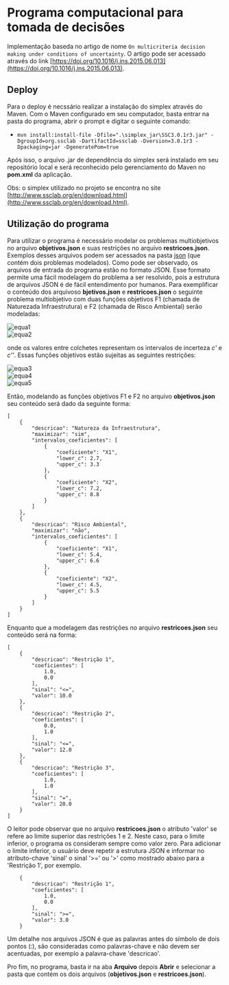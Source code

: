 # Programa computacional para tomada de decisões

Implementação baseda no artigo de nome `On multicriteria decision making under conditions
of uncertainty`. O artigo pode ser acessado através do link [https://doi.org/10.1016/j.ins.2015.06.013](https://doi.org/10.1016/j.ins.2015.06.013).

## Deploy

Para o deploy é necssário realizar a instalação do simplex através do Maven. Com o Maven configurado em seu computador, basta entrar na pasta do programa, abrir o prompt e digitar o seguinte comando:

- ```mvn install:install-file -Dfile=".\simplex_jar\SSC3.0.1r3.jar" -DgroupId=org.ssclab -DartifactId=ssclab -Dversion=3.0.1r3 -Dpackaging=jar -DgeneratePom=true```

Após isso, o arquivo .jar de dependência do simplex será instalado em seu repositório local e será reconhecido pelo gerenciamento do Maven no **pom.xml** da aplicação.


Obs: o simplex utilizado no projeto se encontra no site [http://www.ssclab.org/en/download.html](http://www.ssclab.org/en/download.html).


## Utilização do programa

Para utilizar o programa é necessário modelar os problemas multiobjetivos no arquivo **objetivos.json** e suas restrições no arquivo **restricoes.json**. Exemplos desses arquivos podem ser acessados na pasta [json](./json) (que contém dois problemas modelados). Como pode ser observado, os arquivos de entrada do programa estão no formato JSON. Esse formato permite uma fácil modelagem do problema a ser resolvido, pois a estrutura de arquivos JSON é de fácil entendimento por humanos. Para exemplificar o conteúdo dos arquivoso **bjetivos.json** e **restricoes.json** o seguinte problema multiobjetivo com duas funções objetivos F1 (chamada de Naturezada Infraestrutura) e F2 (chamada de Risco Ambiental) serão modeladas:

![equa1](http://latex.codecogs.com/png.latex?F_{1}(X)%20=%20[2,7;3,3]X_{1}%20+%20[7,2;8,8]X_{2}%20\rightarrow{max};)
<br/>
![equa2](http://latex.codecogs.com/png.latex?F_{2}(X)%20=%20[5,4;6,6]X_{1}%20+%20[4,5;5,5]X_{2}%20\rightarrow{min};)

onde os valores entre colchetes representam os intervalos de incerteza *c'* e *c''*. Essas funções objetivos estão sujeitas as seguintes restrições:

![equa3](http://latex.codecogs.com/png.latex?0%20\leq%20X_{1}%20\leq%2010;)
<br/>
![equa4](http://latex.codecogs.com/png.latex?0%20\leq%20X_{2}%20\leq%2012;)
<br/>
![equa5](http://latex.codecogs.com/png.latex?X_{1}%20+%20X_{2}%20=%2020.)

Então, modelando as funções objetivos F1 e F2 no arquivo **objetivos.json** seu conteúdo será dado da seguinte forma:

```
[
    {
        "descricao": "Natureza da Infraestrutura",
        "maximizar": "sim",
        "intervalos_coeficientes": [
            {
                "coeficiente": "X1",
                "lower_c": 2.7,
                "upper_c": 3.3
            },
            {
                "coeficiente": "X2",
                "lower_c": 7.2,
                "upper_c": 8.8
            }
        ]
    },
    {
        "descricao": "Risco Ambiental",
        "maximizar": "não",
        "intervalos_coeficientes": [
            {
                "coeficiente": "X1",
                "lower_c": 5.4,
                "upper_c": 6.6
            },
            {
                "coeficiente": "X2",
                "lower_c": 4.5,
                "upper_c": 5.5
            }
        ]
    }
]
```

Enquanto que a modelagem das restrições no arquivo **restricoes.json** seu conteúdo será na forma:

```
[
    {
        "descricao": "Restrição 1",
        "coeficientes": [
            1.0,
            0.0
        ],
        "sinal": "<=",
        "valor": 10.0
    },
    {
        "descricao": "Restrição 2",
        "coeficientes": [
            0.0,
            1.0
        ],
        "sinal": "<=",
        "valor": 12.0
    },
    {
        "descricao": "Restrição 3",
        "coeficientes": [
            1.0,
            1.0
        ],
        "sinal": "=",
        "valor": 20.0
    }
]
```

O leitor pode observar que no arquivo **restricoes.json** o atributo 'valor' se refere ao limite superior das restrições 1 e 2. Neste caso, para o limite inferior, o programa os consideram sempre como valor zero. Para adicionar o limite inferior, o usuário deve repetir a estrutura JSON e informar no atributo-chave 'sinal' o sinal '>=' ou '>' como mostrado abaixo para a 'Restrição 1', por exemplo.

```
    {
        "descricao": "Restrição 1",
        "coeficientes": [
            1.0,
            0.0
        ],
        "sinal": ">=",
        "valor": 3.0
    }
```

Um detalhe nos arquivos JSON é que as palavras antes do símbolo de dois pontos (:), são consideradas como palavras-chave e não devem ser acentuadas, por exemplo a palavra-chave 'descricao'.

Pro fim, no programa, basta ir na aba **Arquivo** depois **Abrir** e selecionar a pasta que contém os dois arquivos (**objetivos.json** e **restricoes.json**).